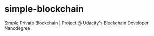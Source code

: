 # simple-blockchain
Simple Private Blockchain | Project @ Udacity's Blockchain Developer Nanodegree
